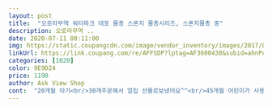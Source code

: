 ```yaml
---
layout: post 
title:  "오로라무역 워터파크 대포 물총 스폰지 물총시리즈, 스폰지물총 중" 
description: 오로라무역 ..
date: 2020-07-11 08:11:00 
img: https://static.coupangcdn.com/image/vendor_inventory/images/2017/06/27/14/0/7099c15d-006a-4e52-a561-0e8134f163ca.jpg 
linkUrl: https://link.coupang.com/re/AFFSDP?lptag=AF3600438&subid=ahnPublicAsk&pageKey=25221570&itemId=98015010&vendorItemId=3178682328&traceid=V0-113-82b07fe25cf2625c 
categories: [1020] 
color: 9E9D24 
price: 1190 
author: Ask View Shop 
cont:  "20개월 아기<br/>30개주문해서 얼집 선물로보냈어요^^<br/>45개월 어린이가 사용했어요^^<br/>5살까지 어린이가 쓰기엔 완소템입니다^^<br/>물통을 이용한 물총이나 배낭물총은 물을 담으면 무거워하는데 요건 샤워하면서 바로바로 쓰니 좋았어요^^<br/>별4개인 이유는 플라스틱?스펀지 제질이라 환경보호가 걱정되어하나뺐어요^^;;<br/>일반 물총 사용이 어려워서 잘작동(?)하지 못하였지만 요건 완전 쉽게 이해하고 사용하네요^^<br/>정말 작아요.<br/> 한뼘 조금 3ㅓ? 30센티 자? 저희 애들은 칼로 써요.<br/> ㅠ<br/>총모양으로 된 물총 세개 샀었는데 물 보관하는 부분 돌려서 물채우는것도 25개월 애기가 하기 힘들어서 엄마가 해줘야되고 다 쓰고 햇빛에 잘 말려야 통 안까지 바짝 다 말려져서 뒷처리도 번거로워서 스폰지 물총이 있다고 해서 다시 중으로 2개 구매했네요 색상도 다르게 보내주셔서 번갈아 사용하고 있네요 그리고  한번씩 목욕 시킬때 물놀이 할겸 들고가서 직접 써보니 욕조안에 담가서 주사기 방식으로 쭉 잡아당기니 바로 물이 담겨서 사용하는 방법도 편하고 스폰지라 촉감도 부드러워서 애기들 다칠 염려도 없고 물 분사도 꽤 많이 나오네요 말리는것도 편하고 좋네요<br/>최소연령 6세이상이라되어있지만<br/>하지만 밖에서 하기에는 대야에 물이 없다면 조금 곤란할듯요^^#<br/>하지만 풀장이나 수엉장에서는 어린아이들이 사용하기에 완전 좋으네요^^<br/>" 
---
```

